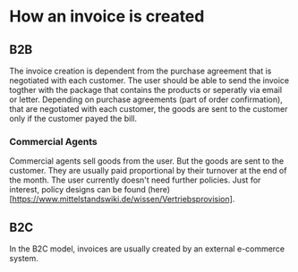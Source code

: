# How an invoice is created
## B2B 
The invoice creation is dependent from the purchase agreement that is negotiated with each customer. The user should be able to send the invoice togther with the package that contains the products or seperatly via email or letter. Depending on purchase agreements (part of order confirmation), that are negotiated with each customer, the goods are sent to the customer only if the customer payed the bill. 

### Commercial Agents
Commercial agents sell goods from the user. But the goods are sent to the customer. They are usually paid proportional by their turnover at the end of the month. The user currently doesn't need further policies. Just for interest, policy designs can be found (here)[https://www.mittelstandswiki.de/wissen/Vertriebsprovision].

## B2C
In the B2C model, invoices are usually created by an external e-commerce system.
